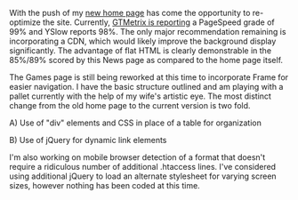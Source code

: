<html><body><p>With the push of my <a title="WiseEyes Enterprise" href="https://wiseeyesent.com/" target="_blank">new home page</a> has come the opportunity to re-optimize the site. Currently, <a title="GTMetrix 20150121" href="https://gtmetrix.com/reports/wiseeyesent.com/hjqxbrVl" target="_blank">GTMetrix is reporting</a> a PageSpeed grade of 99% and YSlow reports 98%. The only major recommendation remaining is incorporating a CDN, which would likely improve the background display significantly. The advantage of flat HTML is clearly demonstrable in the 85%/89% scored by this News page as compared to the home page itself.

The Games page is still being reworked at this time to incorporate Frame for easier navigation. I have the basic structure outlined and am playing with a pallet currently with the help of my wife's artistic eye. The most distinct change from the old home page to the current version is two fold.

A) Use of "div" elements and CSS in place of a table for organization

B) Use of jQuery for dynamic link elements

I'm also working on mobile browser detection of a format that doesn't require a ridiculous number of additional .htaccess lines. I've considered using additional jQuery to load an alternate stylesheet for varying screen sizes, however nothing has been coded at this time.</p></body></html>